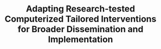 ---
name: "Adapting Research Tested Computerized Tailored Interventions For"
title: "Adapting Research-tested Computerized Tailored Interventions for Broader Dissemination and Implementation"
project: null
event: "Translational Behavioral Medicine, 1(1), 93-102"
authors:
- name: "Vinson, C."
- name: "Bickmore, T."
- name: "Farrell, D."
- name: "Campbell, M."
- name: "An, L."
- name: "Saunders, E."
- name: "Nowak, M."
- name: "Fowler, B."
- name: "Shaikh, A."
year: 2011
resources:
- name: "TBM2011-CTI"
  src: "TBM2011-CTI.pdf"
external_url: null
draft: false 
headless: true
---